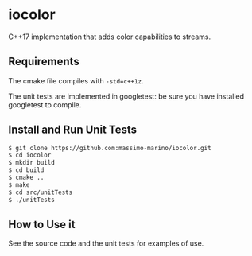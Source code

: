 # iocolor

C++17 implementation that adds color capabilities to streams.

## Requirements

The cmake file compiles with `-std=c++1z`.

The unit tests are implemented in googletest: be sure you have installed googletest to compile.


## Install and Run Unit Tests

```bash
$ git clone https://github.com:massimo-marino/iocolor.git
$ cd iocolor
$ mkdir build
$ cd build
$ cmake ..
$ make
$ cd src/unitTests
$ ./unitTests
```


## How to Use it

See the source code and the unit tests for examples of use.
